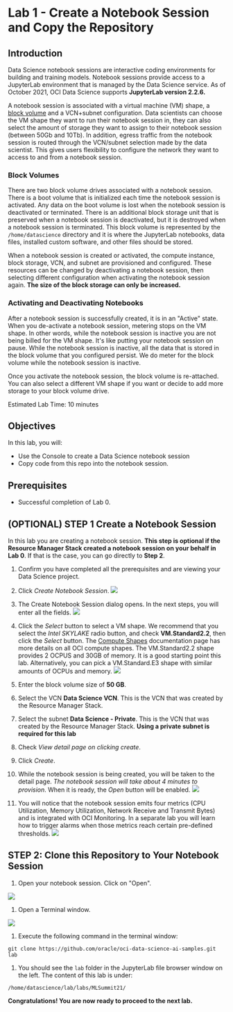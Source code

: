 # Lab 1 - Create a Notebook Session and Copy the Repository

## Introduction

Data Science notebook sessions are interactive coding environments for building and training models. Notebook sessions provide access to a JupyterLab environment that is managed by the Data Science service. As of October 2021, OCI Data Science supports **JupyterLab version 2.2.6.**

A notebook session is associated with a virtual machine (VM) shape, a [block volume](https://docs.oracle.com/en-us/iaas/Content/Block/Concepts/overview.htm) and a VCN+subnet configuration.
Data scientists can choose the VM shape they want to run their notebook session in, they can also select the amount of storage they want to assign to their notebook session (between 50Gb and 10Tb). In addition, egress traffic from the notebook session is routed through the VCN/subnet selection made by the data scientist. This gives users flexibility to configure the network they want to access to and from a notebook session.

### Block Volumes

There are two block volume drives associated with a notebook session. There is a boot volume that is initialized each time the notebook session is activated. Any data on the boot volume is lost when the notebook session is deactivated or terminated. There is an additional block storage unit that is preserved when a notebook session is deactivated, but it is destroyed when a notebook session is terminated. This block volume is represented by the ``/home/datascience`` directory and it is where the JupyterLab notebooks, data files, installed custom software, and other files should be stored.

When a notebook session is created or activated, the compute instance, block storage, VCN, and subnet are provisioned and configured. These resources can be changed by deactivating a notebook session, then selecting different configuration when activating the notebook session again. **The size of the block storage can only be increased.**

### Activating and Deactivating Notebooks

After a notebook session is successfully created, it is in an "Active" state. When you de-activate a notebook session, metering stops on the VM shape. In other words, while the notebook session is inactive you are not being billed for the VM shape. It's like putting your notebook session on pause. While the notebook session is inactive, all the data that is stored in the block volume that you configured persist. We do meter for the block volume while the notebook session is inactive.

Once you activate the notebook session, the block volume is re-attached. You can also select a different VM shape if you want or decide to add more storage to your block volume drive.

Estimated Lab Time: 10 minutes

## Objectives
In this lab, you will:
* Use the Console to create a Data Science notebook session
* Copy code from this repo into the notebook session. 

## Prerequisites

* Successful completion of Lab 0. 

## **(OPTIONAL) STEP 1** Create a Notebook Session

In this lab you are creating a notebook session. **This step is optional if the Resource Manager Stack created a notebook session on your behalf in Lab 0**. If that is the case, you can go directly to **Step 2**. 

1. Confirm you have completed all the prerequisites and are viewing your Data Science project.

1. Click *Create Notebook Session*.
  ![](./images/create-notebook.png)

1. The Create Notebook Session dialog opens. In the next steps, you will enter all the fields.
  ![](./images/create-ns.png)

1. Click the *Select* button to select a VM shape. We recommend that you select the *Intel SKYLAKE* radio button, and check **VM.Standard2.2**, then click the *Select* button. The [Compute Shapes](https://docs.cloud.oracle.com/en-us/iaas/Content/Compute/References/computeshapes.htm) documentation page has more details on all OCI compute shapes. The VM.Standard2.2 shape provides 2 OCPUS and 30GB of memory. It is a good starting point this lab. Alternatively, you can pick a VM.Standard.E3 shape with similar amounts of OCPUs and memory. 
  ![](./images/select-compute.png)

1. Enter the block volume size of **50 GB**.

1. Select the VCN **Data Science VCN**. This is the VCN that was created by the Resource Manager Stack.

1. Select the subnet **Data Science - Private**. This is the VCN that was created by the Resource Manager Stack. **Using a private subnet is required for this lab**

1. Check *View detail page on clicking create*.

1. Click *Create*.

1. While the notebook session is being created, you will be taken to the detail page. *The notebook session will take about 4 minutes to provision*. When it is ready, the *Open* button will be enabled.
    ![](./images/creating-ns.png)
    
1. You will notice that the notebook session emits four metrics (CPU Utilization, Memory Utilization, Network Receive and Transmit Bytes) and is integrated with OCI Monitoring. In a separate lab you will learn how to trigger alarms when those metrics reach certain pre-defined thresholds.
    ![](./images/notebook-monitoring.png)    
    
## **STEP 2**: Clone this Repository to Your Notebook Session 

1. Open your notebook session. Click on "Open".

![](./images/ns-open.png)

1. Open a Terminal window. 

![](./images/open-terminal.png)

1. Execute the following command in the terminal window: 

  ```
  git clone https://github.com/oracle/oci-data-science-ai-samples.git lab
  ```
 
1. You should see the `lab` folder in the JupyterLab file browser window on the left. The content of this lab is under: 
  ```
  /home/datascience/lab/labs/MLSummit21/
  ```

**Congratulations! You are now ready to proceed to the next lab.**